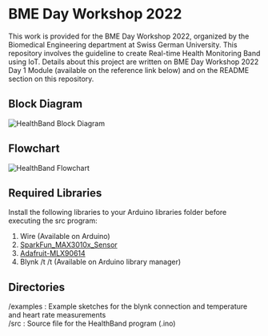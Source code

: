 # BME Day Workshop 2022
This work is provided for the BME Day Workshop 2022, organized by the Biomedical Engineering department at Swiss German University. This repository involves the guideline to create Real-time Health Monitoring Band using IoT. Details about this project are written on BME Day Workshop 2022 Day 1 Module (available on the reference link below) and on the README section on this repository.

## Block Diagram
![HealthBand Block Diagram](https://user-images.githubusercontent.com/108512595/185776050-f7f194a8-dae0-4d06-a610-88c9fefe6d6e.png)

## Flowchart
![HealthBand Flowchart](https://user-images.githubusercontent.com/108512595/185775979-5e2248bc-db67-4e23-99f2-3221da1f7202.png)

## Required Libraries
Install the following libraries to your Arduino libraries folder before executing the src program:
1. Wire (Available on Arduino)
2. [SparkFun_MAX3010x_Sensor](https://github.com/sparkfun/SparkFun_MAX3010x_Sensor_Library)
3. [Adafruit-MLX90614](https://github.com/adafruit/Adafruit-MLX90614-Library)
4. Blynk /t /t (Available on Arduino library manager)

## Directories
/examples : Example sketches for the blynk connection and temperature and heart rate measurements <br />
/src      : Source file for the HealthBand program (.ino) 

